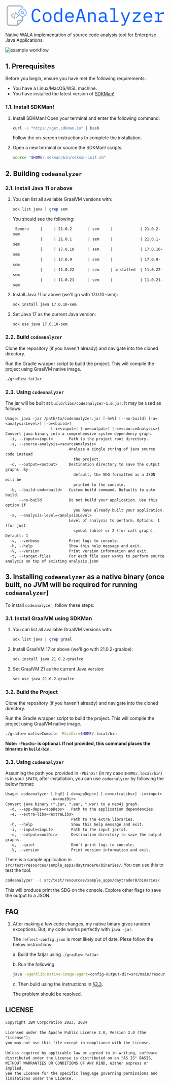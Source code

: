 ![logo](./docs/assets/logo.png)

Native WALA implementation of source code analysis tool for Enterprise Java Applications.

![example workflow](https://github.com/IBM/codenet-minerva-code-analyzer/actions/workflows/main.yml/badge.svg)
## 1. Prerequisites

Before you begin, ensure you have met the following requirements:

* You have a Linux/MacOS/WSL machine.
* You have installed the latest version of [SDKMan!](sdkman.io/)

### 1.1. Install SDKMan!
1. Install SDKMan!
   Open your terminal and enter the following command:

   ```bash
   curl -s "https://get.sdkman.io" | bash
   ```

   Follow the on-screen instructions to complete the installation.

2. Open a new terminal or source the SDKMan! scripts:

   ```bash
   source "$HOME/.sdkman/bin/sdkman-init.sh"
   ```

## 2. Building `codeanalyzer`

### 2.1. Install Java 11 or above

1. You can list all available GraalVM versions with:

   ```bash
   sdk list java | grep sem
   ```
   You should see the following:
   ```
    Semeru     |     | 21.0.2       | sem     |            | 21.0.2-sem
               |     | 21.0.1       | sem     |            | 21.0.1-sem
               |     | 17.0.10      | sem     |            | 17.0.10-sem
               |     | 17.0.9       | sem     |            | 17.0.9-sem
               |     | 11.0.22      | sem     | installed  | 11.0.22-sem
               |     | 11.0.21      | sem     |            | 11.0.21-sem
   ```

2. Install Java 11 or above (we'll go with 17.0.10-sem):

   ```bash
   sdk install java 17.0.10-sem
   ```

3. Set Java 17 as the current Java version:

   ```bash
   sdk use java 17.0.10-sem
   ```

### 2.2. Build `codeanalyzer`

Clone the repository (if you haven't already) and navigate into the cloned directory.

Run the Gradle wrapper script to build the project. This will compile the project using GraalVM native image.

```bash
./gradlew fatJar
```

### 2.3. Using `codeanalyzer`

The jar will be built at `build/libs/codeanalyzer-1.0.jar`. It may be used as follows:

```help
Usage: java -jar /path/to/codeanalyzer.jar [-hvV] [--no-build] [-a=<analysisLevel>] [-b=<build>]
                    [-i=<input>] [-o=<output>] [-s=<sourceAnalysis>]
Convert java binary into a comprehensive system dependency graph.
  -i, --input=<input>       Path to the project root directory.
  -s, --source-analysis=<sourceAnalysis>
                            Analyze a single string of java source code instead
                              the project.
  -o, --output=<output>     Destination directory to save the output graphs. By
                              default, the SDG formatted as a JSON will be
                              printed to the console.
  -b, --build-cmd=<build>   Custom build command. Defaults to auto build.
      --no-build            Do not build your application. Use this option if
                              you have already built your application.
  -a, --analysis-level=<analysisLevel>
                            Level of analysis to perform. Options: 1 (for just
                              symbol table) or 2 (for call graph). Default: 1
  -v, --verbose             Print logs to console.
  -h, --help                Show this help message and exit.
  -V, --version             Print version information and exit.
  -t, --target-files        For each file user wants to perform source analysis on top of existing analysis.json

```


## 3. Installing `codeanalyzer` as a native binary (once built, no JVM will be required for running `codeanalyzer`)

To install `codeanalyzer`, follow these steps:

### 3.1. Install GraalVM using SDKMan

1. You can list all available GraalVM versions with:

   ```bash
   sdk list java | grep graal
   ```

2. Install GraalVM 17 or above (we'll go with 21.0.2-graalce):

   ```bash
   sdk install java 21.0.2-graalce
   ```

3. Set GraalVM 21 as the current Java version:

   ```bash
   sdk use java 21.0.2-graalce
   ```

### 3.2. Build the Project

Clone the repository (if you haven't already) and navigate into the cloned directory.

Run the Gradle wrapper script to build the project. This will compile the project using GraalVM native image.

```bash
./gradlew nativeCompile -PbinDir=$HOME/.local/bin
```

**Note: `-PbinDir` is optional. If not provided, this command places the binaries in  `build/bin`.**

### 3.3. Using `codeanalyzer`

Assuming the path you provided in `-PbinDir` (in my case `$HOME/.local/bin`) is in your `$PATH`, after installation, you can use `codeanalyzer` by following the below format:

   ```help
   Usage: codeanalyzer [-hqV] [-d=<appDeps>] [-e=<extraLibs>] -i=<input>
                       -o=<outDir>
   Convert java binary (*.jar, *.ear, *.war) to a neo4j graph.
     -d, --app-deps=<appDeps>   Path to the application dependencies.
     -e, --extra-libs=<extraLibs>
                                Path to the extra libraries.
     -h, --help                 Show this help message and exit.
     -i, --input=<input>        Path to the input jar(s).
     -o, --output=<outDir>      Destination directory to save the output graphs.
     -q, --quiet                Don't print logs to console.
     -V, --version              Print version information and exit.
   ```

There is a sample application in `src/test/resources/sample_apps/daytrader8/binaries/`. You can use this to test the tool.

   ```sh
   codeanalyzer  -i src/test/resources/sample_apps/daytrader8/binaries/ 
   ```

This will produce print the SDG on the console. Explore other flags to save the output to a JSON.

## FAQ

1. After making a few code changes, my native binary gives random exceptions. But, my code works perfectly with `java -jar`.

   The `reflect-config.json` is most likely out of date. Plese follow the below instructions:

      a. Build the fatjar using `./gradlew fatJar`

      b. Run the following

      ```sh
      java -agentlib:native-image-agent=config-output-dir=src/main/resources/META-INF/native-image-config -jar build/libs/codeanalyzer-1.0.jar -i src/test/resources/sample.applications/daytrader8/source -a 2 -v
      ```

      c. Then build using the instructions in [§3.3](./README.md#33-build-the-project).

   The problem should be resolved.

## LICENSE

```LICENSE
Copyright IBM Corporation 2023, 2024

Licensed under the Apache Public License 2.0, Version 2.0 (the "License");
you may not use this file except in compliance with the License.

Unless required by applicable law or agreed to in writing, software
distributed under the License is distributed on an "AS IS" BASIS,
WITHOUT WARRANTIES OR CONDITIONS OF ANY KIND, either express or implied.
See the License for the specific language governing permissions and
limitations under the License.
```
